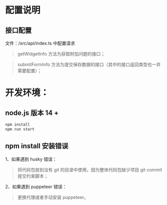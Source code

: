 # 配置说明

## 接口配置

文件：/src/api/index.ts 中配置请求

> getWidgetInfo 方法为获取附加问题的接口；

> submitFormInfo 方法为提交保存数据的接口（其中的接口返回类型也一并需要配置）；

# 开发环境：

## node.js 版本 14 +

```sh
npm install
npm run start
```

## npm install 安装错误

1、如果遇到 husky 错误：

> 将代码包放到没有 git 的目录中使用，因为整体代码包缺少项目 git commit 提交约束脚本；

2、如果遇到 puppeteer 错误：

> 更换代理或者手动安装 puppeteer。
